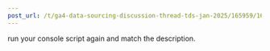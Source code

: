 ```yaml
---
post_url: /t/ga4-data-sourcing-discussion-thread-tds-jan-2025/165959/164
---
```

run your console script again and match the description.